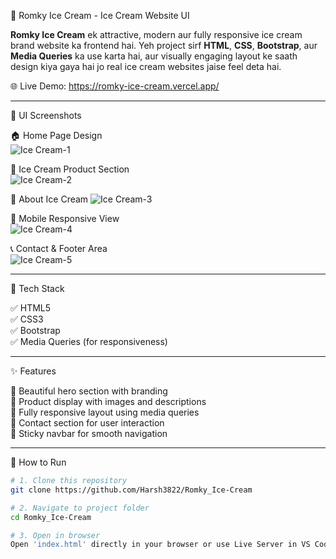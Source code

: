 🍨 Romky Ice Cream - Ice Cream Website UI

**Romky Ice Cream** ek attractive, modern aur fully responsive ice cream brand website ka frontend hai. Yeh project sirf **HTML**, **CSS**, **Bootstrap**, aur **Media Queries** ka use karta hai, aur visually engaging layout ke saath design kiya gaya hai jo real ice cream websites jaise feel deta hai.

🌐 Live Demo: https://romky-ice-cream.vercel.app/

---

📸 UI Screenshots

🏠 Home Page Design  
![Ice Cream-1](https://github.com/user-attachments/assets/fb73a437-e2e7-40c6-850d-22eea674b858)


🍦 Ice Cream Product Section  
![Ice Cream-2](https://github.com/user-attachments/assets/80659622-7725-4d6d-9c4b-c35ae4e6d9d6)


📩 About Ice Cream
![Ice Cream-3](https://github.com/user-attachments/assets/590555ca-dc2a-46e3-a4e8-d8577e9ac6dc)


📱 Mobile Responsive View  
![Ice Cream-4](https://github.com/user-attachments/assets/200da31d-51e1-4480-b1c8-d64fd4ebd12b)


📞 Contact & Footer Area     
![Ice Cream-5](https://github.com/user-attachments/assets/208ef838-1f84-402c-b157-2c4f3285c139)


---

🧰 Tech Stack

✅ HTML5  
✅ CSS3  
✅ Bootstrap  
✅ Media Queries (for responsiveness)

---

✨ Features

🍨 Beautiful hero section with branding  
🧊 Product display with images and descriptions  
📱 Fully responsive layout using media queries  
📧 Contact section for user interaction  
🧭 Sticky navbar for smooth navigation  

---

🚀 How to Run

```bash
# 1. Clone this repository
git clone https://github.com/Harsh3822/Romky_Ice-Cream

# 2. Navigate to project folder
cd Romky_Ice-Cream

# 3. Open in browser
Open 'index.html' directly in your browser or use Live Server in VS Code
